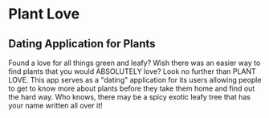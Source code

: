 # Plant Love

## Dating Application for Plants
Found a love for all things green and leafy? Wish there was an easier way to find plants that you would ABSOLUTELY love? Look no further than PLANT LOVE.
This app serves as a "dating" application for its users allowing people to get to know more about plants before they take them home and find out the hard way. Who knows, there may be a spicy exotic leafy tree that has your name written all over it!
